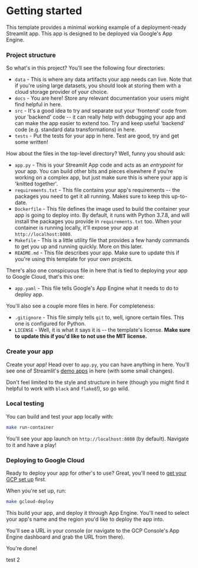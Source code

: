 # Getting started

This template provides a minimal working example of a deployment-ready Streamlit app. This app is designed to be deployed via Google's App Engine.

### Project structure

So what's in this project? You'll see the following four directories:

* `data` - This is where any data artifacts your app needs can live. Note that if you're using large datasets, you should look at storing them with a cloud storage provider of your choice.
* `docs` - You are here! Store any relevant documentation your users might find helpful in here.
* `src` - It's a good idea to try and separate out your 'frontend' code from your 'backend' code -- it can really help with debugging your app and can make the app easier to extend too. Try and keep useful 'backend' code (e.g. standard data transformations) in here.
* `tests` - Put the tests for your app in here. Test are good, try and get some written!

How about the files in the top-level directory? Well, funny you should ask:

* `app.py` - This is your Streamlit App code and acts as an _entrypoint_ for your app. You can build other bits and pieces elsewhere if you're working on a complex app, but just make sure this is where your app is 'knitted together'.
* `requirements.txt` - This file contains your app's requirements -- the packages you need to get it all running. Makes sure to keep this up-to-date.
* `Dockerfile` - This file defines the image used to build the container your app is going to deploy into. By default, it runs with Python 3.7.8, and will install the packages you provide in `requirements.txt` too. When your container is running locally, it'll expose your app at `http://localhost:8080`.
* `Makefile` - This is a little utility file that provides a few handy commands to get you up and running quickly. More on this later.
* `README.md` - This file describes your app. Make sure to update this if you're using this template for your own projects.
 
 There's also one conspicuous file in here that is tied to deploying your app to Google Cloud, that's this one:
 
* `app.yaml` - This file tells Google's App Engine what it needs to do to deploy app.

You'll also see a couple more files in here. For completeness:

* `.gitignore` - This file simply tells `git` to, well, ignore certain files. This one is configured for Python. 
* `LICENSE` - Well, it is what it says it is -- the template's license. **Make sure to update this if you'd like to not use the MIT license.**

### Create your app

Create your app! Head over to `app.py`, you can have anything in here. You'll see one of Streamlit's [demo apps](https://raw.githubusercontent.com/streamlit/demo-uber-nyc-pickups/master/app.py) in here (with some small changes).

Don't feel limited to the style and structure in here (though you might find it helpful to work with `black` and `flake8`!), so go wild.

### Local testing

You can build and test your app locally with:

```bash
make run-container
```

You'll see your app launch on `http://localhost:8080` (by default). Navigate to it and have a play!

### Deploying to Google Cloud

Ready to deploy your app for other's to use? Great, you'll need to [get your GCP set up](https://cloud.google.com/appengine/docs/flexible/custom-runtimes/quickstart) first.

When you're set up, run:

```bash
make gcloud-deploy
```

This build your app, and deploy it through App Engine. You'll need to select your app's name and the region you'd like to deploy the app into.

You'll see a URL in your console (or navigate to the GCP Console's App Engine dashboard and grab the URL from there).

You're done! 

test 2